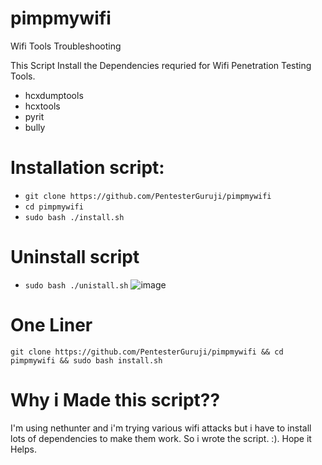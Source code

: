 # pimpmywifi
Wifi Tools Troubleshooting

This Script Install the Dependencies requried for Wifi Penetration Testing Tools.
- hcxdumptools
- hcxtools
- pyrit
- bully


# Installation script:
  - `git clone https://github.com/PentesterGuruji/pimpmywifi`
  - `cd pimpmywifi`
  - `sudo bash ./install.sh`
  
# Uninstall script
  - `sudo bash ./unistall.sh`
  ![image](https://user-images.githubusercontent.com/87645282/193922610-cd1278c7-f878-4280-ad88-53fc02672570.png)

  
# One Liner
`git clone https://github.com/PentesterGuruji/pimpmywifi && cd pimpmywifi && sudo bash install.sh`


# Why i Made this script??
I'm using nethunter and i'm trying various wifi attacks but i have to install lots of dependencies to make them work. So i wrote the script. :). Hope it Helps.
